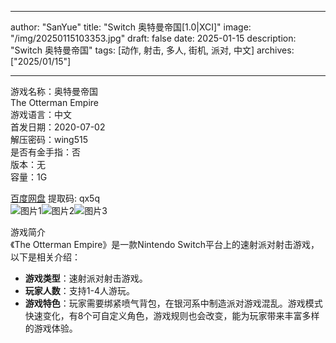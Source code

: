 
---
author: "SanYue"
title: "Switch 奥特曼帝国[1.0|XCI]"
image: "/img/20250115103353.jpg"
draft: false
date: 2025-01-15
description: "Switch 奥特曼帝国"
tags: [动作, 射击, 多人, 街机, 派对, 中文]
archives: ["2025/01/15"]

---

游戏名称：奥特曼帝国   
The Otterman Empire    
游戏语言：中文  
首发日期：2020-07-02  
解压密码：wing515  
是否有金手指：否  
版本：无   
容量：1G

[百度网盘](https://pan.baidu.com/s/166cwP-XNzqZY0g394_YEQA) 提取码: qx5q  
![图片1](/img/3e5ee5.jpg)![图片2](/img/dd9d8f.jpg)![图片3](/img/eea403.jpg)  

游戏简介  
《The Otterman Empire》是一款Nintendo Switch平台上的速射派对射击游戏，以下是相关介绍：
- **游戏类型**：速射派对射击游戏。
- **玩家人数**：支持1-4人游玩。
- **游戏特色**：玩家需要绑紧喷气背包，在银河系中制造派对游戏混乱。游戏模式快速变化，有8个可自定义角色，游戏规则也会改变，能为玩家带来丰富多样的游戏体验。

